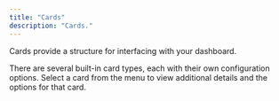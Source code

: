 ```yaml
---
title: "Cards"
description: "Cards."
---
```


Cards provide a structure for interfacing with your dashboard.

There are several built-in card types, each with their own configuration options. Select a card from the menu to view additional details and the options for that card.
